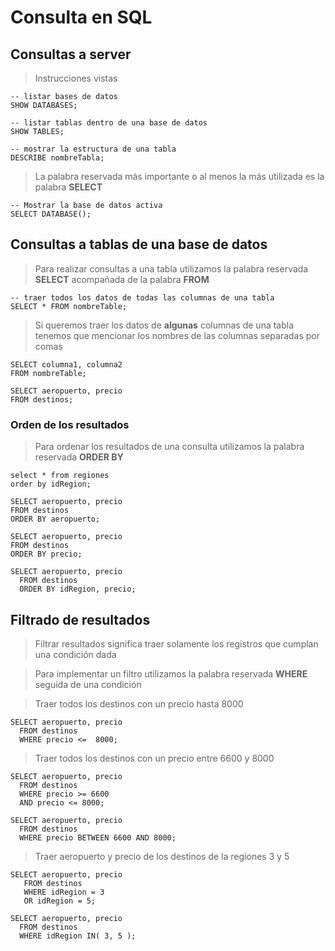 # Consulta en SQL

## Consultas a server
> Instrucciones vistas

    -- listar bases de datos  
    SHOW DATABASES;  

    -- listar tablas dentro de una base de datos  
    SHOW TABLES; 

    -- mostrar la estructura de una tabla    
    DESCRIBE nombreTabla;  

> La palabra reservada más importante o al menos 
> la más utilizada es la palabra **SELECT**  

    -- Mostrar la base de datos activa  
    SELECT DATABASE();

## Consultas a tablas de una base de datos
> Para realizar consultas a una tabla 
> utilizamos la palabra reservada **SELECT** 
> acompañada de la palabra **FROM**

    -- traer todos los datos de todas las columnas de una tabla
    SELECT * FROM nombreTable;

> Si queremos traer los datos de **algunas** columnas 
> de una tabla tenemos que mencionar 
> los nombres de las columnas separadas por comas

    SELECT columna1, columna2    
    FROM nombreTable;  

    SELECT aeropuerto, precio   
    FROM destinos; 

### Orden de los resultados

> Para ordenar los resultados de una consulta
> utilizamos la palabra reservada **ORDER BY**

    select * from regiones    
    order by idRegion;

    SELECT aeropuerto, precio  
    FROM destinos  
    ORDER BY aeropuerto;

    SELECT aeropuerto, precio  
    FROM destinos  
    ORDER BY precio;

    SELECT aeropuerto, precio     
      FROM destinos  
      ORDER BY idRegion, precio;

## Filtrado de resultados

> Filtrar resultados significa traer solamente 
> los registros que cumplan una condición dada

> Para implementar un filtro utilizamos 
> la palabra reservada **WHERE**
> seguida de una condición

> Traer todos los destinos con un precio hasta 8000

    SELECT aeropuerto, precio     
      FROM destinos  
      WHERE precio <=  8000;

> Traer todos los destinos con un precio 
> entre 6600 y 8000

    SELECT aeropuerto, precio   
      FROM destinos  
      WHERE precio >= 6600  
      AND precio <= 8000;

    SELECT aeropuerto, precio   
      FROM destinos  
      WHERE precio BETWEEN 6600 AND 8000;

> Traer aeropuerto y precio 
> de los destinos de la regiones 3 y 5

    SELECT aeropuerto, precio   
       FROM destinos   
       WHERE idRegion = 3   
       OR idRegion = 5;

    SELECT aeropuerto, precio  
      FROM destinos  
      WHERE idRegion IN( 3, 5 );

